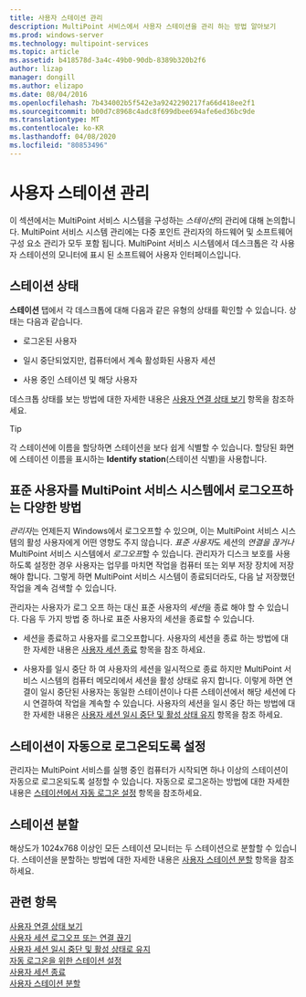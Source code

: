 ```yaml
---
title: 사용자 스테이션 관리
description: MultiPoint 서비스에서 사용자 스테이션을 관리 하는 방법 알아보기
ms.prod: windows-server
ms.technology: multipoint-services
ms.topic: article
ms.assetid: b418578d-3a4c-49b0-90db-8389b320b2f6
author: lizap
manager: dongill
ms.author: elizapo
ms.date: 08/04/2016
ms.openlocfilehash: 7b434002b5f542e3a9242290217fa66d418ee2f1
ms.sourcegitcommit: b00d7c8968c4adc8f699dbee694afe6ed36bc9de
ms.translationtype: MT
ms.contentlocale: ko-KR
ms.lasthandoff: 04/08/2020
ms.locfileid: "80853496"
---
```

# <a name="manage-user-stations"></a>사용자 스테이션 관리
이 섹션에서는 MultiPoint 서비스 시스템을 구성하는 *스테이션*의 관리에 대해 논의합니다. MultiPoint 서비스 시스템 관리에는 다중 포인트 관리자의 하드웨어 및 소프트웨어 구성 요소 관리가 모두 포함 됩니다. MultiPoint 서비스 시스템에서 데스크톱은 각 사용자 스테이션의 모니터에 표시 된 소프트웨어 사용자 인터페이스입니다.  
  
## <a name="station-status"></a>스테이션 상태  
**스테이션** 탭에서 각 데스크톱에 대해 다음과 같은 유형의 상태를 확인할 수 있습니다. 상태는 다음과 같습니다.  
  
-   로그온된 사용자  
  
-   일시 중단되었지만, 컴퓨터에서 계속 활성화된 사용자 세션  
  
-   사용 중인 스테이션 및 해당 사용자  
  
데스크톱 상태를 보는 방법에 대한 자세한 내용은 [사용자 연결 상태 보기](View-User-Connection-Status.md) 항목을 참조하세요.  

>[!TIP] 
> 각 스테이션에 이름을 할당하면 스테이션을 보다 쉽게 식별할 수 있습니다. 할당된 화면에 스테이션 이름을 표시하는 **Identify station**(스테이션 식별)을 사용합니다.
  
## <a name="different-ways-to-log-standard-users-off-of-the-multipoint-services-system"></a>표준 사용자를 MultiPoint 서비스 시스템에서 로그오프하는 다양한 방법  
*관리자*는 언제든지 Windows에서 로그오프할 수 있으며, 이는 MultiPoint 서비스 시스템의 활성 사용자에게 어떤 영향도 주지 않습니다. *표준 사용자*도 세션의 *연결을 끊거나* MultiPoint 서비스 시스템에서 *로그오프*할 수 있습니다. 관리자가 디스크 보호를 사용하도록 설정한 경우 사용자는 업무를 마치면 작업을 컴퓨터 또는 외부 저장 장치에 저장해야 합니다. 그렇게 하면 MultiPoint 서비스 시스템이 종료되더라도, 다음 날 저장했던 작업을 계속 검색할 수 있습니다.  
  
관리자는 사용자가 로그 오프 하는 대신 표준 사용자의 *세션*을 종료 해야 할 수 있습니다. 다음 두 가지 방법 중 하나로 표준 사용자의 세션을 종료할 수 있습니다.  
  
-   세션을 종료하고 사용자를 로그오프합니다. 사용자의 세션을 종료 하는 방법에 대 한 자세한 내용은 [사용자 세션 종료](End-a-User-Session.md) 항목을 참조 하세요.  
  
-   사용자를 일시 중단 하 여 사용자의 세션을 일시적으로 종료 하지만 MultiPoint 서비스 시스템의 컴퓨터 메모리에서 세션을 활성 상태로 유지 합니다. 이렇게 하면 연결이 일시 중단된 사용자는 동일한 스테이션이나 다른 스테이션에서 해당 세션에 다시 연결하여 작업을 계속할 수 있습니다. 사용자의 세션을 일시 중단 하는 방법에 대 한 자세한 내용은 [사용자 세션 일시 중단 및 활성 상태 유지](Suspend-and-Leave-User-Session-Active.md) 항목을 참조 하세요.  
  
## <a name="set-a-station-to-automatically-log-on"></a>스테이션이 자동으로 로그온되도록 설정  
관리자는 MultiPoint 서비스를 실행 중인 컴퓨터가 시작되면 하나 이상의 스테이션이 자동으로 로그온되도록 설정할 수 있습니다. 자동으로 로그온하는 방법에 대한 자세한 내용은 [스테이션에서 자동 로그온 설정](Set-up-a-Station-for-Automatic-Logon.md) 항목을 참조하세요.  
  
## <a name="split-a-station"></a>스테이션 분할  
해상도가 1024x768 이상인 모든 스테이션 모니터는 두 스테이션으로 분할할 수 있습니다. 스테이션을 분할하는 방법에 대한 자세한 내용은 [사용자 스테이션 분할](Split-a-User-Station.md) 항목을 참조하세요.  
  
## <a name="see-also"></a>관련 항목  
[사용자 연결 상태 보기](View-User-Connection-Status.md)  
[사용자 세션 로그오프 또는 연결 끊기](Log-off-or-Disconnect-User-Sessions.md)  
[사용자 세션 일시 중단 및 활성 상태로 유지](Suspend-and-Leave-User-Session-Active.md)  
[자동 로그온을 위한 스테이션 설정](Set-up-a-Station-for-Automatic-Logon.md)  
[사용자 세션 종료](End-a-User-Session.md)  
[사용자 스테이션 분할](Split-a-User-Station.md)
